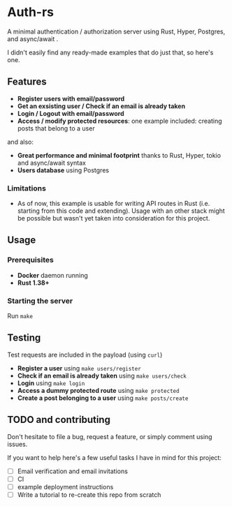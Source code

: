 # Auth-rs

A minimal authentication / authorization server using Rust, Hyper, Postgres, and async/await .

I didn't easily find any ready-made examples that do just that, so here's one.

## Features

- **Register users with email/password**
- **Get an exsisting user / Check if an email is already taken**
- **Login / Logout with email/password**
- **Access / modify protected resources**: one example included: creating posts that belong to a user

and also:

- **Great performance and minimal footprint** thanks to Rust, Hyper, tokio and async/await syntax
- **Users database** using Postgres

### Limitations

- As of now, this example is usable for writing API routes in Rust (i.e. starting from this code and extending). Usage with an other stack might be possible but wasn't yet taken into consideration for this project.

## Usage

### Prerequisites

- **Docker** daemon running
- **Rust 1.38+**

### Starting the server

Run `make`

## Testing

Test requests are included in the payload (using `curl`)

- **Register a user** using `make users/register`
- **Check if an email is already taken** using `make users/check`
- **Login** using `make login`
- **Access a dummy protected route** using `make protected`
- **Create a post belonging to a user** using `make posts/create`

## TODO and contributing

Don't hesitate to file a bug, request a feature, or simply comment using issues.

If you want to help here's a few useful tasks I have in mind for this project:

- [ ] Email verification and email invitations
- [ ] CI
- [ ] example deployment instructions
- [ ] Write a tutorial to re-create this repo from scratch
